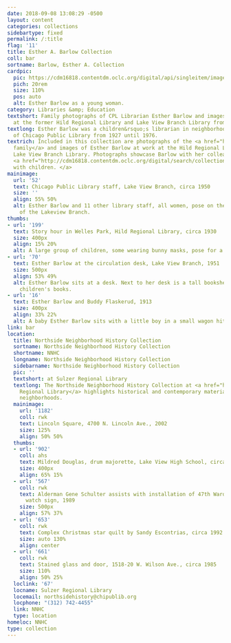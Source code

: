 ```yaml
---
date: 2018-09-08 13:08:29 -0500
layout: content
categories: collections
sidebartype: fixed
permalink: /:title
flag: '11'
title: Esther A. Barlow Collection
coll: bar
sortname: Barlow, Esther A. Collection
cardpic:
  pic: https://cdm16818.contentdm.oclc.org/digital/api/singleitem/image/bar/43/default.jpg
  pich: 20rem
  size: 110%
  pos: auto
  alt: Esther Barlow as a young woman.
category: Libraries &amp; Education
textshort: Family photographs of CPL Librarian Esther Barlow and images of her work
  at the former Hild Regional Library and Lake View Branch Library from 1927 to 1976.
textlong: Esther Barlow was a children&rsquo;s librarian in neighborhood branches
  of Chicago Public Library from 1927 until 1976.
textrich: Included in this collection are photographs of the <a href="http://cdm16818.contentdm.oclc.org/digital/search/collection/bar/searchterm/Barlow%20family/field/subjed/mode/all/conn/and/order/nosort">Barlow
  family</a> and images of Esther Barlow at work at the Hild Regional Library and
  Lake View Branch Library. Photographs showcase Barlow with her colleagues and her
  <a href="http://cdm16818.contentdm.oclc.org/digital/search/collection/bar/searchterm/Working%20with%20children/field/subjed/mode/all/conn/and/order/nosort">work
  with children. </a>
mainimage:
  url: '52'
  text: Chicago Public Library staff, Lake View Branch, circa 1950
  size: ''
  align: 55% 50%
  alt: Esther Barlow and 11 other library staff, all women, pose on the front steps
    of the Lakeview Branch.
thumbs:
- url: '199'
  text: Story hour in Welles Park, Hild Regional Library, circa 1930
  size: 400px
  align: 15% 20%
  alt: A large group of children, some wearing bunny masks, pose for a picture.
- url: '70'
  text: Esther Barlow at the circulation desk, Lake View Branch, 1951
  size: 500px
  align: 53% 49%
  alt: Esther Barlow sits at a desk. Next to her desk is a tall bookshelf filled with
    children's books.
- url: '16'
  text: Esther Barlow and Buddy Flaskerud, 1913
  size: 400px
  align: 33% 22%
  alt: A baby Esther Barlow sits with a little boy in a small wagon hitched to a goat.
link: bar
location:
  title: Northside Neighborhood History Collection
  sortname: Northside Neighborhood History Collection
  shortname: NNHC
  longname: Northside Neighborhood History Collection
  sidebarname: Northside Neighborhood History Collection
  pic: ''
  textshort: at Sulzer Regional Library
  textlong: The Northside Neighborhood History Collection at <a href="https://www.chipublib.org/locations/67">Sulzer
    Regional Library</a> highlights historical and contemporary materials about Northside
    neighborhoods.
  mainimage:
    url: '1182'
    coll: rwk
    text: Lincoln Square, 4700 N. Lincoln Ave., 2002
    size: 125%
    align: 50% 50%
  thumbs:
  - url: '902'
    coll: ahs
    text: Mildred Douglas, drum majorette, Lake View High School, circa 1942
    size: 400px
    align: 65% 15%
  - url: '567'
    coll: rwk
    text: Alderman Gene Schulter assists with installation of 47th Ward neighborhood
      watch sign, 1989
    size: 500px
    align: 57% 37%
  - url: '653'
    coll: rwk
    text: Complex Christmas star quilt by Sandy Escontrias, circa 1992
    size: auto 130%
    align: center
  - url: '661'
    coll: rwk
    text: Stained glass and door, 1518-20 W. Wilson Ave., circa 1985
    size: 110%
    align: 50% 25%
  loclink: '67'
  locname: Sulzer Regional Library
  locemail: northsidehistory@chipublib.org
  locphone: "(312) 742-4455"
  link: NNHC
  type: location
homeloc: NNHC
type: collection
---
```

